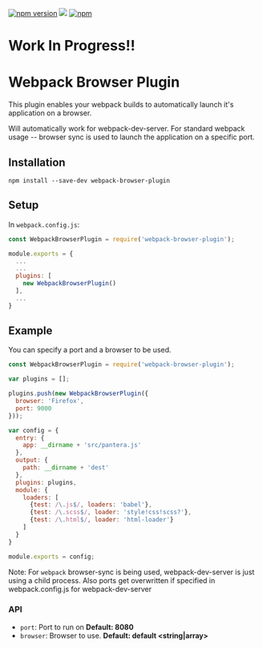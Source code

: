 [![npm version](https://badge.fury.io/js/webpack-browser-plugin.svg)](https://badge.fury.io/js/webpack-browser-plugin)
![](https://reposs.herokuapp.com/?path=1337programming/webpack-browser-plugin)
[![npm](https://img.shields.io/npm/dm/webpack-browser-plugin.svg)]()
# Work In Progress!!
# Webpack Browser Plugin

This plugin enables your webpack builds to automatically launch it's application on a browser.

Will automatically work for webpack-dev-server. For standard webpack usage -- browser sync is used to launch the application on a specific port.

## Installation

`npm install --save-dev webpack-browser-plugin`

## Setup
In `webpack.config.js`:

```js
const WebpackBrowserPlugin = require('webpack-browser-plugin');

module.exports = {
  ...
  ...
  plugins: [
    new WebpackBrowserPlugin()
  ],
  ...
}
```



## Example

You can specify a port and a browser to be used.

```js
const WebpackBrowserPlugin = require('webpack-browser-plugin');

var plugins = [];

plugins.push(new WebpackBrowserPlugin({
  browser: 'Firefox',
  port: 9000
}));

var config = {
  entry: {
    app: __dirname + 'src/pantera.js'
  },
  output: {
    path: __dirname + 'dest'
  },
  plugins: plugins,
  module: {
    loaders: [
      {test: /\.js$/, loaders: 'babel'},
      {test: /\.scss$/, loader: 'style!css!scss?'},
      {test: /\.html$/, loader: 'html-loader'}
    ]
  }
}

module.exports = config;
```

Note: For `webpack` browser-sync is being used, webpack-dev-server is just using a child process.
Also ports get overwritten if specified in webpack.config.js for webpack-dev-server

### API
* `port`: Port to run on **Default: 8080 <number>**
* `browser`: Browser to use. **Default: default <string|array>**
